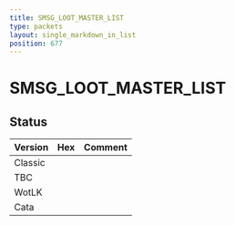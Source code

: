 ```yaml
---
title: SMSG_LOOT_MASTER_LIST
type: packets
layout: single_markdown_in_list
position: 677
---
```


# SMSG_LOOT_MASTER_LIST

## Status

Version | Hex | Comment
---------- | ---------- | ---------- 
Classic |  |  
TBC |  |  
WotLK |  |  
Cata |  |  
